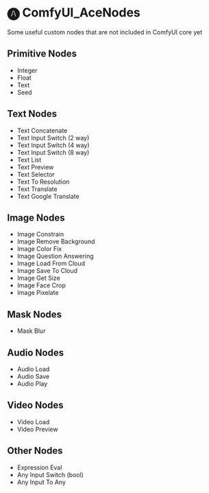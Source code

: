 # 🅐 ComfyUI_AceNodes
Some useful custom nodes that are not included in ComfyUI core yet

## Primitive Nodes
- Integer
- Float
- Text
- Seed

## Text Nodes
- Text Concatenate
- Text Input Switch (2 way)
- Text Input Switch (4 way)
- Text Input Switch (8 way)
- Text List
- Text Preview
- Text Selector
- Text To Resolution
- Text Translate
- Text Google Translate

## Image Nodes
- Image Constrain
- Image Remove Background
- Image Color Fix
- Image Question Answering
- Image Load From Cloud
- Image Save To Cloud
- Image Get Size
- Image Face Crop
- Image Pixelate

## Mask Nodes
- Mask Blur

## Audio Nodes
- Audio Load
- Audio Save
- Audio Play

## Video Nodes
- Video Load
- Video Preview

## Other Nodes
- Expression Eval
- Any Input Switch (bool)
- Any Input To Any

